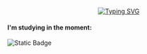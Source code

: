 <br>
<div align="center">
  
  [![Typing SVG](https://readme-typing-svg.herokuapp.com?font=JetBrains+Mono&weight=500&pause=1000&color=FFFFFF&center=true&width=435&lines=Hello!+%F0%9F%91%A8%F0%9F%8F%BB%E2%80%8D%F0%9F%92%BB+I'm+Renato+Sousa;I'm+16+years+old)](https://git.io/typing-svg)

  </div>
  
  #### I'm studying in the moment:
  ![Static Badge](https://img.shields.io/badge/Pato%20Academy-000000?style=for-the-badge)

